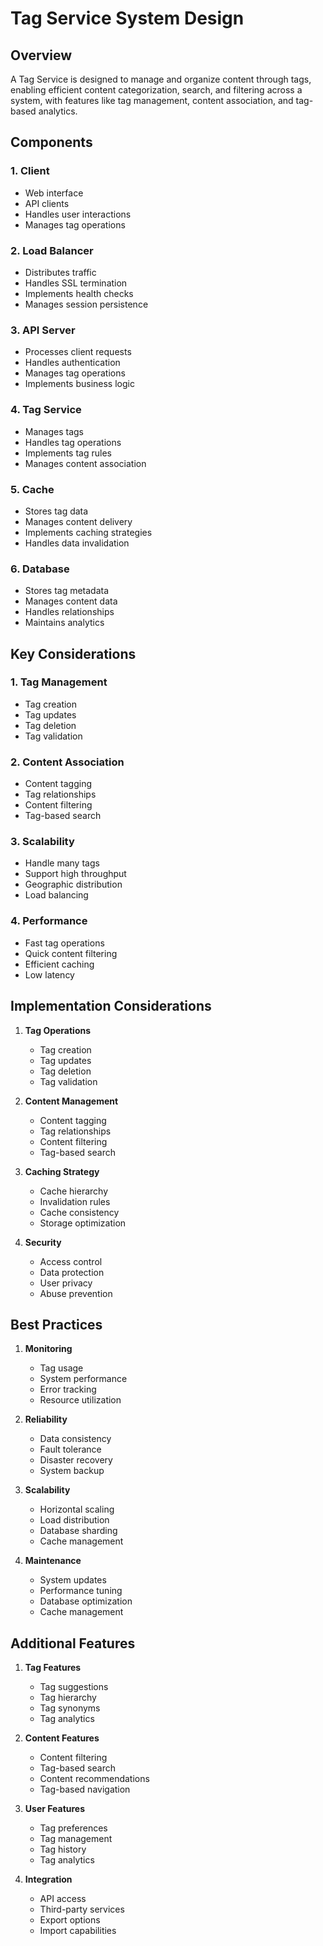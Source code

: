 # Tag Service System Design

## Overview
A Tag Service is designed to manage and organize content through tags, enabling efficient content categorization, search, and filtering across a system, with features like tag management, content association, and tag-based analytics.

## Components

### 1. Client
- Web interface
- API clients
- Handles user interactions
- Manages tag operations

### 2. Load Balancer
- Distributes traffic
- Handles SSL termination
- Implements health checks
- Manages session persistence

### 3. API Server
- Processes client requests
- Handles authentication
- Manages tag operations
- Implements business logic

### 4. Tag Service
- Manages tags
- Handles tag operations
- Implements tag rules
- Manages content association

### 5. Cache
- Stores tag data
- Manages content delivery
- Implements caching strategies
- Handles data invalidation

### 6. Database
- Stores tag metadata
- Manages content data
- Handles relationships
- Maintains analytics

## Key Considerations

### 1. Tag Management
- Tag creation
- Tag updates
- Tag deletion
- Tag validation

### 2. Content Association
- Content tagging
- Tag relationships
- Content filtering
- Tag-based search

### 3. Scalability
- Handle many tags
- Support high throughput
- Geographic distribution
- Load balancing

### 4. Performance
- Fast tag operations
- Quick content filtering
- Efficient caching
- Low latency

## Implementation Considerations

1. **Tag Operations**
   - Tag creation
   - Tag updates
   - Tag deletion
   - Tag validation

2. **Content Management**
   - Content tagging
   - Tag relationships
   - Content filtering
   - Tag-based search

3. **Caching Strategy**
   - Cache hierarchy
   - Invalidation rules
   - Cache consistency
   - Storage optimization

4. **Security**
   - Access control
   - Data protection
   - User privacy
   - Abuse prevention

## Best Practices

1. **Monitoring**
   - Tag usage
   - System performance
   - Error tracking
   - Resource utilization

2. **Reliability**
   - Data consistency
   - Fault tolerance
   - Disaster recovery
   - System backup

3. **Scalability**
   - Horizontal scaling
   - Load distribution
   - Database sharding
   - Cache management

4. **Maintenance**
   - System updates
   - Performance tuning
   - Database optimization
   - Cache management

## Additional Features

1. **Tag Features**
   - Tag suggestions
   - Tag hierarchy
   - Tag synonyms
   - Tag analytics

2. **Content Features**
   - Content filtering
   - Tag-based search
   - Content recommendations
   - Tag-based navigation

3. **User Features**
   - Tag preferences
   - Tag management
   - Tag history
   - Tag analytics

4. **Integration**
   - API access
   - Third-party services
   - Export options
   - Import capabilities
